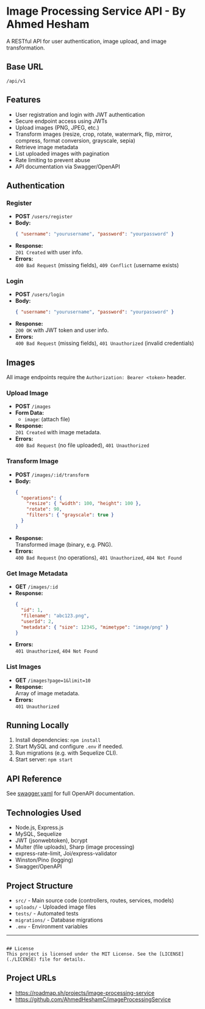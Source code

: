 # Image Processing Service API - By Ahmed Hesham

A RESTful API for user authentication, image upload, and image transformation.

## Base URL

```
/api/v1
```

## Features

- User registration and login with JWT authentication
- Secure endpoint access using JWTs
- Upload images (PNG, JPEG, etc.)
- Transform images (resize, crop, rotate, watermark, flip, mirror, compress, format conversion, grayscale, sepia)
- Retrieve image metadata
- List uploaded images with pagination
- Rate limiting to prevent abuse
- API documentation via Swagger/OpenAPI

## Authentication

### Register

- **POST** `/users/register`
- **Body:**  
  ```json
  { "username": "yourusername", "password": "yourpassword" }
  ```
- **Response:**  
  `201 Created` with user info.
- **Errors:**  
  `400 Bad Request` (missing fields), `409 Conflict` (username exists)

### Login

- **POST** `/users/login`
- **Body:**  
  ```json
  { "username": "yourusername", "password": "yourpassword" }
  ```
- **Response:**  
  `200 OK` with JWT token and user info.
- **Errors:**  
  `400 Bad Request` (missing fields), `401 Unauthorized` (invalid credentials)

## Images

All image endpoints require the `Authorization: Bearer <token>` header.

### Upload Image

- **POST** `/images`
- **Form Data:**  
  - `image`: (attach file)
- **Response:**  
  `201 Created` with image metadata.
- **Errors:**  
  `400 Bad Request` (no file uploaded), `401 Unauthorized`

### Transform Image

- **POST** `/images/:id/transform`
- **Body:**  
  ```json
  {
    "operations": {
      "resize": { "width": 100, "height": 100 },
      "rotate": 90,
      "filters": { "grayscale": true }
    }
  }
  ```
- **Response:**  
  Transformed image (binary, e.g. PNG).
- **Errors:**  
  `400 Bad Request` (no operations), `401 Unauthorized`, `404 Not Found`

### Get Image Metadata

- **GET** `/images/:id`
- **Response:**  
  ```json
  {
    "id": 1,
    "filename": "abc123.png",
    "userId": 2,
    "metadata": { "size": 12345, "mimetype": "image/png" }
  }
  ```
- **Errors:**  
  `401 Unauthorized`, `404 Not Found`

### List Images

- **GET** `/images?page=1&limit=10`
- **Response:**  
  Array of image metadata.
- **Errors:**  
  `401 Unauthorized`

## Running Locally

1. Install dependencies: `npm install`
2. Start MySQL and configure `.env` if needed.
3. Run migrations (e.g. with Sequelize CLI).
4. Start server: `npm start`

## API Reference

See [swagger.yaml](./swagger.yaml) for full OpenAPI documentation.

## Technologies Used

- Node.js, Express.js
- MySQL, Sequelize
- JWT (jsonwebtoken), bcrypt
- Multer (file uploads), Sharp (image processing)
- express-rate-limit, Joi/express-validator
- Winston/Pino (logging)
- Swagger/OpenAPI

## Project Structure

- `src/` - Main source code (controllers, routes, services, models)
- `uploads/` - Uploaded image files
- `tests/` - Automated tests
- `migrations/` - Database migrations
- `.env` - Environment variables

---
````

## License
This project is licensed under the MIT License. See the [LICENSE](./LICENSE) file for details.
````
## Project URLs
- https://roadmap.sh/projects/image-processing-service
- https://github.com/AhmedHeshamC/imageProcessingService